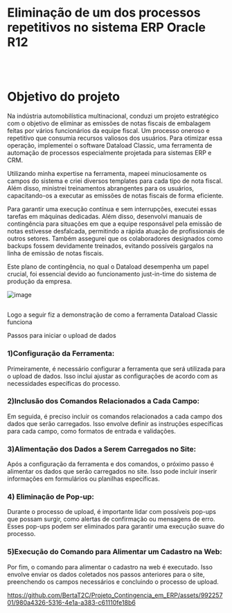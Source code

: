 <!DOCTYPE html>
<html>
<head>
<body> 
  <h1>Eliminação de um dos processos repetitivos no sistema ERP Oracle R12</h1>
<br><br>
  <h1>Objetivo do projeto</h1>
<div style='text-align:right'> 
    </div>
Na indústria automobilística multinacional, conduzi um projeto estratégico com o objetivo de eliminar as emissões de notas fiscais de embalagem feitas por vários funcionários da equipe fiscal. Um processo oneroso e repetitivo que consumia recursos valiosos dos usuários. Para otimizar essa operação, implementei o software Dataload Classic, uma ferramenta de automação de processos especialmente projetada para sistemas ERP e CRM.
<br >
  
Utilizando minha expertise na ferramenta, mapeei minuciosamente os campos do sistema e criei diversos templates para cada tipo de nota fiscal. Além disso, ministrei treinamentos abrangentes para os usuários, capacitando-os a executar as emissões de notas fiscais de forma eficiente.
<br >

Para garantir uma execução contínua e sem interrupções, executei essas tarefas em máquinas dedicadas. Além disso, desenvolvi manuais de contingência para situações em que a equipe responsável pela emissão de notas estivesse desfalcada, permitindo a rápida atuação de profissionais de outros setores. Também assegurei que os colaboradores designados como backups fossem devidamente treinados, evitando possíveis gargalos na linha de emissão de notas fiscais.
<br >

Este plano de contingência, no qual o Dataload desempenha um papel crucial, foi essencial devido ao funcionamento just-in-time do sistema de produção da empresa.

![image](https://github.com/BertaT2C/Projeto_Contingencia_Emissao_em_ERP/assets/99225701/548194dc-e88b-493a-8fb6-88b4194b0685)

##

Logo a seguir fiz a demonstração de como a ferramenta Dataload Classic funciona
<br >

Passos para iniciar o upload de dados
<br >
### 1)Configuração da Ferramenta:
Primeiramente, é necessário configurar a ferramenta que será utilizada para o upload de dados. Isso inclui ajustar as configurações de acordo com as necessidades específicas do processo.
<br >
### 2)Inclusão dos Comandos Relacionados a Cada Campo:
Em seguida, é preciso incluir os comandos relacionados a cada campo dos dados que serão carregados. Isso envolve definir as instruções específicas para cada campo, como formatos de entrada e validações.
<br >
### 3)Alimentação dos Dados a Serem Carregados no Site:
Após a configuração da ferramenta e dos comandos, o próximo passo é alimentar os dados que serão carregados no site. Isso pode incluir inserir informações em formulários ou planilhas específicas.
<br >
### 4) Eliminação de Pop-up:
Durante o processo de upload, é importante lidar com possíveis pop-ups que possam surgir, como alertas de confirmação ou mensagens de erro. Esses pop-ups podem ser eliminados para garantir uma execução suave do processo.
<br >
### 5)Execução do Comando para Alimentar um Cadastro na Web:
Por fim, o comando para alimentar o cadastro na web é executado. Isso envolve enviar os dados coletados nos passos anteriores para o site, preenchendo os campos necessários e concluindo o processo de upload.
<br >


https://github.com/BertaT2C/Projeto_Contingencia_em_ERP/assets/99225701/980a4326-5316-4e1a-a383-c61110fe18b6





  </body>
  </html>
